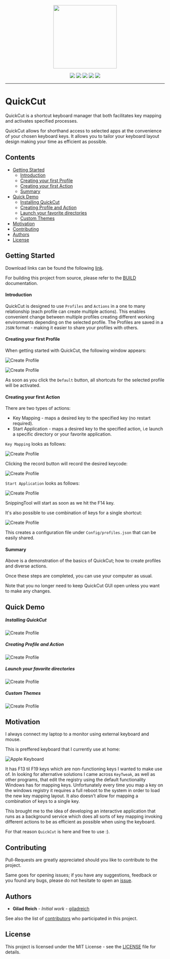 
<p align="center"><img src="/media/logo.png" width=200 height=200></p>

<p align="center">
    <a href="https://github.com/giladreich/QuickCut/actions?query=workflow%3AWindows" alt="Windows Status">
        <img src="https://github.com/giladreich/QuickCut/workflows/Windows/badge.svg" /></a>
    <a href="https://github.com/giladreich/QuickCut/actions?query=workflow%3ALinux" alt="Linux Status">
        <img src="https://github.com/giladreich/QuickCut/workflows/Linux/badge.svg" /></a>
    <a href="https://github.com/giladreich/QuickCut/actions?query=workflow%3AMacOS" alt="MacOS Status">
        <img src="https://github.com/giladreich/QuickCut/workflows/MacOS/badge.svg" /></a>
    <a href="https://www.qt.io/" alt="Qt">
        <img src="https://img.shields.io/badge/CMake-Qt-brightgreen.svg?logo=cmake" /></a>
    <a href="http://makeapullrequest.com" alt="Pull Requests">
        <img src="https://img.shields.io/badge/PRs-welcome-brightgreen.svg?logo=pre-commit" /></a>
</p>

---

# QuickCut

QuickCut is a shortcut keyboard manager that both facilitates key mapping and activates specified processes.

QuickCut allows for shorthand access to selected apps at the convenience of your chosen keyboard keys. It allows you to tailor your keyboard layout design making your time as efficient as possible.

## Contents

- [Getting Started](#getting-started)
  * [Introduction](#introduction)
  * [Creating your first Profile](#creating-your-first-profile)
  * [Creating your first Action](#creating-your-first-action)
  * [Summary](#summary)
- [Quick Demo](#quick-demo)
  * [Installing QuickCut](#installing-quickcut)
  * [Creating Profile and Action](#creating-profile-and-action)
  * [Launch your favorite directories](#launch-your-favorite-directories)
  * [Custom Themes](#custom-themes)
- [Motivation](#motivation)
- [Contributing](#contributing)
- [Authors](#authors)
- [License](#license)


## Getting Started

Download links can be found the following [link](https://github.com/giladreich/QuickCut/releases).

For building this project from source, please refer to the [BUILD](/docs/BUILD.md) documentation.


#### Introduction

QuickCut is designed to use `Profiles` and `Actions` in a one to many relationship (each profile can create multiple actions). This enables convenient change between multiple profiles creating different working environments depending on the selected profile. The Profiles are saved in a `JSON` format - making it easier to share your profiles with others.


#### Creating your first Profile

When getting started with QuickCut, the following window appears:

![Create Profile](/media/create_profile.png)

![Create Profile](/media/first_main_window.png)

As soon as you click the `Default` button, all shortcuts for the selected profile will be activated.


#### Creating your first Action

There are two types of actions:

* Key Mapping - maps a desired key to the specified key (no restart required).
* Start Application - maps a desired key to the specified action, i.e launch a specific directory or your favorite application.

`Key Mapping` looks as follows:

![Create Profile](/media/action_window_map_screenshot.png)

Clicking the record button will record the desired keycode:

![Create Profile](/media/action_window_map_screenshot_record.png)

`Start Application` looks as follows:

![Create Profile](/media/action_window_map_snippingtool.png)

SnippingTool will start as soon as we hit the F14 key.

It's also possible to use combination of keys for a single shortcut:

![Create Profile](/media/action_window_map_keycombo.png)


This creates a configuration file under `Config/profiles.json` that can be easily shared.

#### Summary

Above is a demonstration of the basics of QuickCut; how to create profiles and diverse actions.

Once these steps are completed, you can use your computer as usual. 

Note that you no longer need to keep QuickCut GUI open unless you want to make any changes.

## Quick Demo

##### Installing QuickCut

![Create Profile](/media/QuickCut_install.gif)


##### Creating Profile and Action

![Create Profile](/media/QuickCut_SnippingTool.gif)


##### Launch your favorite directories

![Create Profile](/media/QuickCut_open_boost_dir.gif)


##### Custom Themes

![Create Profile](/media/QuickCut_themes.gif)


## Motivation

I always connect my laptop to a monitor using external keyboard and mouse.

This is preffered keyboard that I currently use at home:

![Apple Keyboard](/media/apple_keyboard.png)

It has F13 til F19 keys which are non-functioning keys I wanted to make use of. In looking for alternative solutions I came across `KeyTweak`, as well as other programs, that edit the registry using the default functionality Windows has for mapping keys. Unfortunately every time you map a key on the windows registry it requires a full reboot to the system in order to load the new key mapping layout. It also doesn't allow for mapping a combination of keys to a single key.

This brought me to the idea of developing an interactive application that runs as a background service which does all sorts of key mapping invoking different actions to be as efficient as possible when using the keyboard.

For that reason `QuickCut` is here and free to use :).

## Contributing

Pull-Requests are greatly appreciated should you like to contribute to the project. 

Same goes for opening issues; if you have any suggestions, feedback or you found any bugs, please do not hesitate to open an [issue](https://github.com/giladreich/QuickCut/issues).

## Authors

* **Gilad Reich** - *Initial work* - [giladreich](https://github.com/giladreich)

See also the list of [contributors](https://github.com/giladreich/QuickCut/graphs/contributors) who participated in this project.

## License

This project is licensed under the MIT License - see the [LICENSE](LICENSE) file for details.

